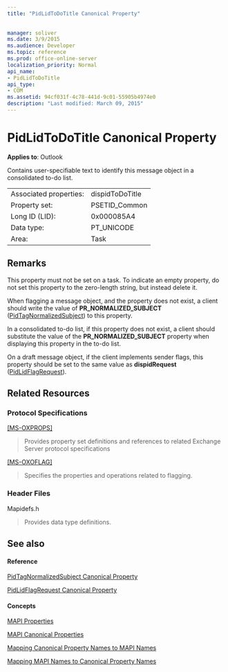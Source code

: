 ```yaml
---
title: "PidLidToDoTitle Canonical Property"
 
 
manager: soliver
ms.date: 3/9/2015
ms.audience: Developer
ms.topic: reference
ms.prod: office-online-server
localization_priority: Normal
api_name:
- PidLidToDoTitle
api_type:
- COM
ms.assetid: 94cf031f-4c78-441d-9c01-55905b4974e0
description: "Last modified: March 09, 2015"
---
```


# PidLidToDoTitle Canonical Property

  
  
**Applies to**: Outlook 
  
Contains user-specifiable text to identify this message object in a consolidated to-do list.
  
|||
|:-----|:-----|
|Associated properties:  <br/> |dispidToDoTitle  <br/> |
|Property set:  <br/> |PSETID_Common  <br/> |
|Long ID (LID):  <br/> |0x000085A4  <br/> |
|Data type:  <br/> |PT_UNICODE  <br/> |
|Area:  <br/> |Task  <br/> |
   
## Remarks

This property must not be set on a task. To indicate an empty property, do not set this property to the zero-length string, but instead delete it. 
  
When flagging a message object, and the property does not exist, a client should write the value of **PR_NORMALIZED_SUBJECT** ([PidTagNormalizedSubject](pidtagnormalizedsubject-canonical-property.md)) to this property.
  
In a consolidated to-do list, if this property does not exist, a client should substitute the value of the **PR_NORMALIZED_SUBJECT** property when displaying this property in the to-do list. 
  
On a draft message object, if the client implements sender flags, this property should be set to the same value as **dispidRequest** ([PidLidFlagRequest](pidlidflagrequest-canonical-property.md)).
  
## Related Resources

### Protocol Specifications

[[MS-OXPROPS]](http://msdn.microsoft.com/library/f6ab1613-aefe-447d-a49c-18217230b148%28Office.15%29.aspx)
  
> Provides property set definitions and references to related Exchange Server protocol specifications
    
[[MS-OXOFLAG]](http://msdn.microsoft.com/library/f1e50be4-ed30-4c2a-b5cb-8ff3aaaf9b91%28Office.15%29.aspx)
  
> Specifies the properties and operations related to flagging.
    
### Header Files

Mapidefs.h
  
> Provides data type definitions.
    
## See also

#### Reference

[PidTagNormalizedSubject Canonical Property](pidtagnormalizedsubject-canonical-property.md)
  
[PidLidFlagRequest Canonical Property](pidlidflagrequest-canonical-property.md)
#### Concepts

[MAPI Properties](mapi-properties.md)
  
[MAPI Canonical Properties](mapi-canonical-properties.md)
  
[Mapping Canonical Property Names to MAPI Names](mapping-canonical-property-names-to-mapi-names.md)
  
[Mapping MAPI Names to Canonical Property Names](mapping-mapi-names-to-canonical-property-names.md)

